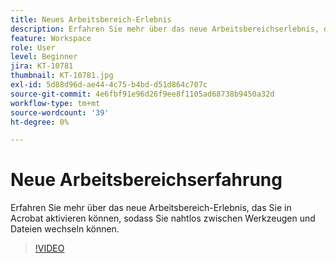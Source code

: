 ```yaml
---
title: Neues Arbeitsbereich-Erlebnis
description: Erfahren Sie mehr über das neue Arbeitsbereichserlebnis, das Sie in Acrobat aktivieren können
feature: Workspace
role: User
level: Beginner
jira: KT-10781
thumbnail: KT-10781.jpg
exl-id: 5d88d96d-ae44-4c75-b4bd-d51d864c707c
source-git-commit: 4e6fbf91e96d26f9ee8f1105ad68738b9450a32d
workflow-type: tm+mt
source-wordcount: '39'
ht-degree: 0%

---
```


# Neue Arbeitsbereichserfahrung

Erfahren Sie mehr über das neue Arbeitsbereich-Erlebnis, das Sie in Acrobat aktivieren können, sodass Sie nahtlos zwischen Werkzeugen und Dateien wechseln können.

>[!VIDEO](https://video.tv.adobe.com/v/345949?quality=12&learn=on&hidetitle=true)
